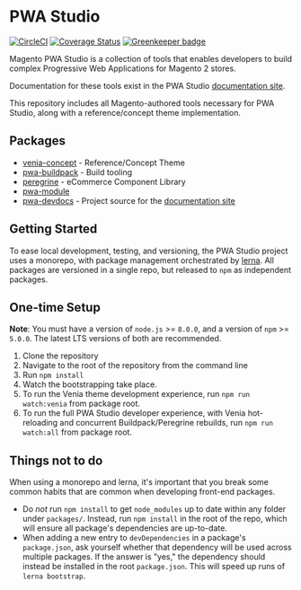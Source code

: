 # PWA Studio

[![CircleCI](https://circleci.com/gh/magento-research/pwa-studio.svg?style=svg)](https://circleci.com/gh/magento-research/pwa-studio) [![Coverage Status](https://coveralls.io/repos/github/magento-research/pwa-studio/badge.svg?branch=master)](https://coveralls.io/github/magento-research/pwa-studio?branch=master) [![Greenkeeper badge](https://badges.greenkeeper.io/magento-research/pwa-studio.svg)](https://greenkeeper.io/)

Magento PWA Studio is a collection of tools that enables developers to build complex Progressive Web Applications for Magento 2 stores.

Documentation for these tools exist in the PWA Studio [documentation site].

This repository includes all Magento-authored tools necessary for PWA Studio, along with a reference/concept theme implementation.

## Packages

-   [venia-concept](packages/venia-concept) - Reference/Concept Theme
-   [pwa-buildpack](packages/pwa-buildpack/README.md) - Build tooling
-   [peregrine](packages/peregrine/README.md) - eCommerce Component Library
-   [pwa-module](packages/pwa-module)
-   [pwa-devdocs](packages/pwa-devdocs) - Project source for the [documentation site]

## Getting Started

To ease local development, testing, and versioning, the PWA Studio project uses a monorepo, with package management orchestrated by [lerna](https://github.com/lerna/lerna#about). All packages are versioned in a single repo, but released to `npm` as independent packages.

## One-time Setup

**Note**: You must have a version of `node.js` >= `8.0.0`, and a version of `npm` >= `5.0.0`. The latest LTS versions of both are recommended.

1.  Clone the repository
2.  Navigate to the root of the repository from the command line
3.  Run `npm install`
4.  Watch the bootstrapping take place.
5.  To run the Venia theme development experience, run `npm run watch:venia` from package root.
6.  To run the full PWA Studio developer experience, with Venia hot-reloading and concurrent Buildpack/Peregrine rebuilds, run `npm run watch:all` from package root.

## Things not to do

When using a monorepo and lerna, it's important that you break some common habits that are common when developing front-end packages.

-   Do _not_ run `npm install` to get `node_modules` up to date within any folder under `packages/`. Instead, run `npm install` in the root of the repo, which will ensure all package's dependencies are up-to-date.
-   When adding a new entry to `devDependencies` in a package's `package.json`, ask yourself whether that dependency will be used across multiple packages. If the answer is "yes," the dependency should instead be installed in the root `package.json`. This will speed up runs of `lerna bootstrap`.

[documentation site]: https://magento-research.github.io/pwa-studio/
